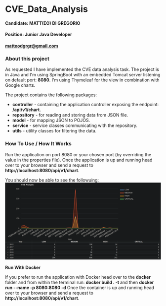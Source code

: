 # CVE_Data_Analysis
#### Candidate: MATT(EO) DI GREGORIO
#### Position: Junior Java Developer
#### matteodgrgr@gmail.com

### About this project

As requested I have implemented the CVE data analysis task. The project is in Java and I'm using SpringBoot with an
embedded Tomcat server listening on default port: **8080**. I'm using Thymeleaf for the view in combination with Google charts.

The project contains the following packages:
- **controller** - containing the application controller exposing the endpoint: **/api/v1/chart**.
- **repository** - for reading and storing data from JSON file.
- **model** - for mapping JSON to POJOS.
- **service** - service classes communicating with the repository.
- **utils** - utility classes for filtering the data.

### How To Use / How It Works

Run the application on port 8080 or your chosen port (by overriding the value in the properties file). Once the application 
is up and running head over to your browser and send a request to **http://localhost:8080/api/v1/chart**.

You should now be able to see the followuing:
![](chart-table.png)

**Run With Docker**

If you prefer to run the application with Docker head over to the **docker** folder and from within the terminal run:
**docker build . -t <your-preferred-tag>** and then **docker run --name <container-name> -p 8080:8080 -d <your-image-tag>**
Once the container is up and running head over to your browser and send a request to **http://localhost:8080/api/v1/chart**.
